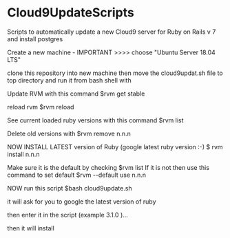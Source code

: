 # Cloud9UpdateScripts
Scripts to automatically update a new Cloud9 server for Ruby on Rails v 7 and install postgres

Create a new machine - IMPORTANT >>>> choose "Ubuntu Server 18.04 LTS"

clone this repository into new machine then move the cloud9updat.sh file to top directory and run it from bash shell with 

Update RVM with this command 
$rvm get stable

reload rvm
$rvm reload

See current loaded ruby versions with this command
$rvm list

Delete old versions with 
$rvm remove n.n.n

NOW INSTALL LATEST version of Ruby (google latest ruby version :-) 
$ rvm install n.n.n

Make sure it is the default by checking 
$rvm list
If it is not then use this command to set default
$rvm --default use n.n.n

NOW run this script
$bash cloud9update.sh 

it will ask for you to google the latest version of ruby 

then enter it in the script (example 3.1.0 )... 

then it will install 
